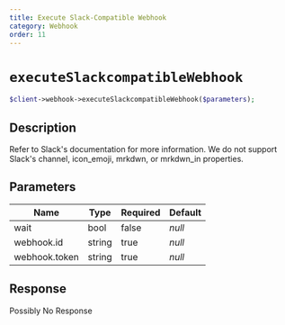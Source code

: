 ```yaml
---
title: Execute Slack-Compatible Webhook
category: Webhook
order: 11
---
```


# `executeSlackcompatibleWebhook`

```php
$client->webhook->executeSlackcompatibleWebhook($parameters);
```

## Description

Refer to Slack&#039;s documentation for more information. We do not support Slack&#039;s channel, icon_emoji, mrkdwn, or mrkdwn_in properties.

## Parameters


Name | Type | Required | Default
--- | --- | --- | ---
wait | bool | false | *null*
webhook.id | string | true | *null*
webhook.token | string | true | *null*

## Response

Possibly No Response

